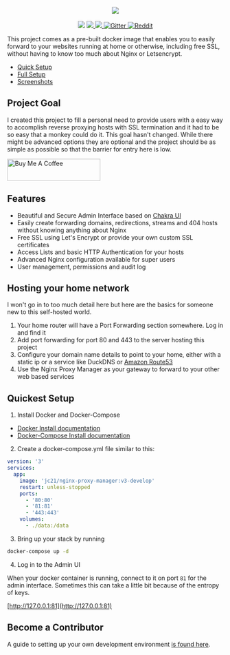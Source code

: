 <p align="center">
	<img src="https://nginxproxymanager.com/github.png">
	<br><br>
	<img src="https://img.shields.io/badge/version-3.0.0-green.svg?style=for-the-badge">
	<a href="https://hub.docker.com/repository/docker/jc21/nginx-proxy-manager">
		<img src="https://img.shields.io/docker/stars/jc21/nginx-proxy-manager.svg?style=for-the-badge">
	</a>
	<a href="https://hub.docker.com/repository/docker/jc21/nginx-proxy-manager">
		<img src="https://img.shields.io/docker/pulls/jc21/nginx-proxy-manager.svg?style=for-the-badge">
	</a>
	<a href="https://gitter.im/nginx-proxy-manager/community">
		<img alt="Gitter" src="https://img.shields.io/gitter/room/nginx-proxy-manager/community?style=for-the-badge">
	</a>
	<a href="https://reddit.com/r/nginxproxymanager">
		<img alt="Reddit" src="https://img.shields.io/reddit/subreddit-subscribers/nginxproxymanager?label=Reddit%20Community&style=for-the-badge">
	</a>
</p>

This project comes as a pre-built docker image that enables you to easily forward to your websites
running at home or otherwise, including free SSL, without having to know too much about Nginx or Letsencrypt.

- [Quick Setup](#quick-setup)
- [Full Setup](https://nginxproxymanager.com/setup/)
- [Screenshots](https://nginxproxymanager.com/screenshots/)

## Project Goal

I created this project to fill a personal need to provide users with a easy way to accomplish reverse
proxying hosts with SSL termination and it had to be so easy that a monkey could do it. This goal hasn't changed.
While there might be advanced options they are optional and the project should be as simple as possible
so that the barrier for entry here is low.

<a href="https://www.buymeacoffee.com/jc21" target="_blank"><img src="http://public.jc21.com/github/by-me-a-coffee.png" alt="Buy Me A Coffee" style="height: 51px !important;width: 217px !important;" ></a>


## Features

- Beautiful and Secure Admin Interface based on [Chakra UI](https://chakra-ui.com/)
- Easily create forwarding domains, redirections, streams and 404 hosts without knowing anything about Nginx
- Free SSL using Let's Encrypt or provide your own custom SSL certificates
- Access Lists and basic HTTP Authentication for your hosts
- Advanced Nginx configuration available for super users
- User management, permissions and audit log


## Hosting your home network

I won't go in to too much detail here but here are the basics for someone new to this self-hosted world.

1. Your home router will have a Port Forwarding section somewhere. Log in and find it
2. Add port forwarding for port 80 and 443 to the server hosting this project
3. Configure your domain name details to point to your home, either with a static ip or a service like DuckDNS or [Amazon Route53](https://github.com/jc21/route53-ddns)
4. Use the Nginx Proxy Manager as your gateway to forward to your other web based services


## Quickest Setup

1. Install Docker and Docker-Compose

- [Docker Install documentation](https://docs.docker.com/install/)
- [Docker-Compose Install documentation](https://docs.docker.com/compose/install/)

2. Create a docker-compose.yml file similar to this:

```yml
version: '3'
services:
  app:
    image: 'jc21/nginx-proxy-manager:v3-develop'
    restart: unless-stopped
    ports:
      - '80:80'
      - '81:81'
      - '443:443'
    volumes:
      - ./data:/data
```

3. Bring up your stack by running

```bash
docker-compose up -d
```

4. Log in to the Admin UI

When your docker container is running, connect to it on port `81` for the admin interface.
Sometimes this can take a little bit because of the entropy of keys.

[http://127.0.0.1:81](http://127.0.0.1:81)

## Become a Contributor

A guide to setting up your own development environment [is found here](DEV-README.md).

